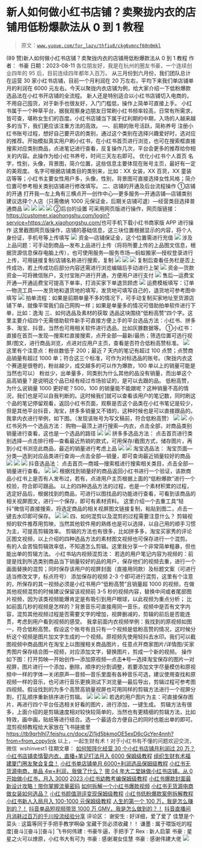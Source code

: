 # 新人如何做小红书店铺？卖聚拢内衣的店铺用低粉爆款法从 0 到 1 教程

> 原文：[`www.yuque.com/for_lazy/thfiu8/ckg6vmncf60n0mkl`](https://www.yuque.com/for_lazy/thfiu8/ckg6vmncf60n0mkl)

<ne-h2 id="56e46cec" data-lake-id="56e46cec"><ne-heading-ext><ne-heading-anchor></ne-heading-anchor><ne-heading-fold></ne-heading-fold></ne-heading-ext><ne-heading-content><ne-text id="ufc0f1f56">(89 赞)新人如何做小红书店铺？卖聚拢内衣的店铺用低粉爆款法从 0 到 1 教程</ne-text></ne-heading-content></ne-h2> <ne-p id="u634e761b" data-lake-id="u634e761b"><ne-text id="u0b9f35eb">作者： 书豪</ne-text></ne-p> <ne-p id="u4594420e" data-lake-id="u4594420e"><ne-text id="uef3acdf7">日期：2023-08-11</ne-text></ne-p> <ne-p id="ub87c9a59" data-lake-id="ub87c9a59"><ne-text id="ud08825ca" style="color: rgb(73, 73, 73);">各位朋友好，我是在杭州的圈友书豪，一个连续创业四年的 95 后，目前连续四年都年入百万。</ne-text></ne-p> <ne-p id="ucd921b53" data-lake-id="ucd921b53"><ne-text id="u80322046" ne-bold="true">从三月份到六月份，我们团队总计在运营 30 家小红书店铺，目前一个月利润在 20 万左右，平均下来我们单店铺单月的利润在 6000 元左右。今天以聚拢内衣店铺为例，给大家介绍一下低粉爆款选品法在小红书开店铺的全流程。</ne-text></ne-p> <ne-p id="uced6b359" data-lake-id="uced6b359"><ne-text id="u6aaa7e98">新人还是特别适合以小红书店铺切入电商的，不用自己囤货，对于新手也很友好，入门门槛低，操作上简单可直接上手。</ne-text></ne-p> <ne-p id="ue5ec441c" data-lake-id="ue5ec441c"><ne-text id="u0020f496">小红书属于一个种草平台，据我观察身边朋友日常刷小红书频率较高，日常有所需求，皆可查，堪称女生们的百度。小红书店铺当下属于红利期的中期，入场的人越来越多的当下，我们更应该注重方法的高效。</ne-text></ne-p> <ne-h3 id="261c3c57" data-lake-id="261c3c57"><ne-heading-ext><ne-heading-anchor></ne-heading-anchor><ne-heading-fold></ne-heading-fold></ne-heading-ext><ne-heading-content><ne-text id="uc75775cf">—、前期的账号活跃，简称养号</ne-text></ne-heading-content></ne-h3> <ne-p id="u5759909d" data-lake-id="u5759909d"><ne-text id="u533ce473">注册小红书账号过程，想好自己要开店的类别，通过这个类别在选择兴趣爱好时，选对应的推荐。开始模拟真实用户刷小红书，在小红书首页进行浏览，也可在搜索框直接搜索对应类别商品，点进笔记进行查看，反复操作几次，平台会更多的推荐给你相关的内容。此操作为给小红书养号，时间三天左右即可。</ne-text></ne-p> <ne-p id="u5f2ffe11" data-lake-id="u5f2ffe11"><ne-text id="u588da9a2">优化小红书个人首页</ne-text></ne-p> <ne-p id="u9ad9f6bd" data-lake-id="u9ad9f6bd"><ne-text id="ue8d477c4">名字，性别，头像，背景图，简介位置，这些信息主要体现在账号主页，最好有一定的美观度。</ne-text></ne-p> <ne-p id="ud09778de" data-lake-id="ud09778de"><ne-text id="u6ab6373f">名字可根据店铺类目的类别来，比如：XX 女装，XX 百货，XX 童装店等等；小红书主要女性用户多，头像，性别，背景图可直接选择女性风格；简介位置可参考相关类别店铺进行修改填写。</ne-text></ne-p> <ne-h1 id="c105ab55" data-lake-id="c105ab55"><ne-heading-ext><ne-heading-anchor></ne-heading-anchor><ne-heading-fold></ne-heading-fold></ne-heading-ext><ne-heading-content><ne-text id="uf68ac120">二、店铺的开通及后台流程操作</ne-text></ne-heading-content></ne-h1> <ne-p id="u6dab695f" data-lake-id="u6dab695f"><ne-text id="u0c517608">①店铺的开通</ne-text></ne-p> <ne-p id="u954bb54c" data-lake-id="u954bb54c"><ne-text id="u502092ab">打开我—左上角有三横点开—创作中心—更多服务—开通店铺—店铺类别建议选择个人店（只需缴纳 1000 元保证金，后期关店铺可退）—经营类目选择普通商品</ne-text></ne-p> <ne-p id="u567ce60b" data-lake-id="u567ce60b"><ne-card data-card-name="image" data-card-type="inline" id="PMezn" data-event-boundary="card">![](img/19795428bae5ed48d75f6484a80e27bf.png)</ne-card></ne-p> <ne-p id="u8e320ccf" data-lake-id="u8e320ccf"><ne-card data-card-name="image" data-card-type="inline" id="ycKLy" data-event-boundary="card">![](img/2ac7f2f55a9a0456f110989d72e591e2.png)</ne-card></ne-p> <ne-p id="u6e73c202" data-lake-id="u6e73c202"><ne-card data-card-name="image" data-card-type="inline" id="ndjR3" data-event-boundary="card">![](img/5208967e58a885549e58bfbc1b5779be.png)</ne-card></ne-p> <ne-p id="ucf47bc3c" data-lake-id="ucf47bc3c"><ne-card data-card-name="image" data-card-type="inline" id="c9Wgu" data-event-boundary="card">![](img/d2c20b4600475f2377e299434495190c.png)</ne-card></ne-p> <ne-p id="u9c73bf75" data-lake-id="u9c73bf75"><ne-text id="uf417d01f">②后台的设置</ne-text></ne-p> <ne-p id="uf22ebfa2" data-lake-id="uf22ebfa2"><ne-text id="uc2a73caa">可采用网页版进行操作，网页版链接：</ne-text>[<ne-text id="u9c691f1b">https://customer.xiaohongshu.com/login?service=https://ark.xiaohongshu.com/</ne-text>](https://customer.xiaohongshu.com/login?service=https://ark.xiaohongshu.com)<ne-text id="ufd28cbf3">也可手机下载小红书商家版 APP 进行操作</ne-text></ne-p> <ne-p id="ud542dc07" data-lake-id="ud542dc07"><ne-text id="u2250a49b">这里截图网页版操作，店铺的基础信息，这三块位置根据显示的内容，将个人身份证，手机号等上传填写</ne-text></ne-p> <ne-p id="ub3df0c5d" data-lake-id="ub3df0c5d"><ne-card data-card-name="image" data-card-type="inline" id="BDSfc" data-event-boundary="card">![](img/f1d33ecef4155834a88c549e9394030d.png)</ne-card></ne-p> <ne-p id="uf20435de" data-lake-id="uf20435de"><ne-text id="uc6e44df2">资金—店铺保证金，这个位置需进行充值</ne-text></ne-p> <ne-p id="u7c924af9" data-lake-id="u7c924af9"><ne-card data-card-name="image" data-card-type="inline" id="NwvIF" data-event-boundary="card">![](img/fc6774e78801e69d31101704a10a285e.png)</ne-card></ne-p> <ne-p id="u01bd83a1" data-lake-id="u01bd83a1"><ne-text id="uf6567fcf">涉及上品问题：可手动到商品—发布上品进行上传（将将所要上传的上品图文信息，根据货源信息保存电脑上传），也可使用服务—服务市场—蚂蚁搬家—授权登录进行上传，可用链接复制/店铺名称进行搜索，复制</ne-text></ne-p> <ne-p id="u9ee2a321" data-lake-id="u9ee2a321"><ne-card data-card-name="image" data-card-type="inline" id="x4Dv2" data-event-boundary="card">![](img/4d53e0107df763af6a125938d9693945.png)</ne-card></ne-p> <ne-p id="ud1380795" data-lake-id="ud1380795"><ne-card data-card-name="image" data-card-type="inline" id="fLNwX" data-event-boundary="card">![](img/14d897cc64cfaaf0e3b9c9fd757edebc.png)</ne-card></ne-p> <ne-p id="u066a98be" data-lake-id="u066a98be"><ne-card data-card-name="image" data-card-type="inline" id="a2wt8" data-event-boundary="card">![](img/ae96b3d8f0017b9d4cbc0d424fde9da9.png)</ne-card></ne-p> <ne-p id="u4d0b79b1" data-lake-id="u4d0b79b1"><ne-text id="u89dde746">复制后查看任务栏是否上传成功，若上传成功后部分内容还需进行浏览编辑后手动进行上架</ne-text></ne-p> <ne-p id="u0cfa1afc" data-lake-id="u0cfa1afc"><ne-card data-card-name="image" data-card-type="inline" id="z31LI" data-event-boundary="card">![](img/6cc53826d62214d8e785177987386913.png)</ne-card></ne-p> <ne-p id="u7069d7da" data-lake-id="u7069d7da"><ne-text id="ub1ed0ea0">资金—货款资金—可将微信账户，支付宝账户进行开通，方便用户进行支付</ne-text></ne-p> <ne-p id="u2f97f582" data-lake-id="u2f97f582"><ne-card data-card-name="image" data-card-type="inline" id="J1FgY" data-event-boundary="card">![](img/4d9af76d0874afae1e0974b626aed3ae.png)</ne-card></ne-p> <ne-p id="u36df856e" data-lake-id="u36df856e"><ne-text id="u3d392914">售后—运费宝开通—开通运费宝可提高下单率，打消买家下单退货顾虑</ne-text></ne-p> <ne-p id="u20544b06" data-lake-id="u20544b06"><ne-card data-card-name="image" data-card-type="inline" id="QenvW" data-event-boundary="card">![](img/7011909dce7ec14bd9065de5b38beadc.png)</ne-card></ne-p> <ne-p id="ub9961225" data-lake-id="ub9961225"><ne-text id="u71913f1a">运费模板填写：订单—物流工具——发货地和退货地的填写，发货地可填写自己的，退货地可参考图中填写</ne-text></ne-p> <ne-p id="ud2901595" data-lake-id="ud2901595"><ne-card data-card-name="image" data-card-type="inline" id="qKJhk" data-event-boundary="card">![](img/d4f1ba9e6d800e4613a779fcf51fe8c2.png)</ne-card></ne-p> <ne-p id="ue0365826" data-lake-id="ue0365826"><ne-text id="ubc8ad0e7">拍单流程：如果是前期单量不多的情况下，可手动复制买家地址至货源店铺下单，就像平常我们自己网购一样；如果是单量多的情况可借助拍单软件进行下单，比如：逸淘</ne-text></ne-p> <ne-h1 id="9039450f" data-lake-id="9039450f"><ne-heading-ext><ne-heading-anchor></ne-heading-anchor><ne-heading-fold></ne-heading-fold></ne-heading-ext> <ne-heading-content></ne-heading-content></ne-h1> <ne-h1 id="1f711dc7" data-lake-id="1f711dc7"><ne-heading-ext><ne-heading-anchor></ne-heading-anchor><ne-heading-fold></ne-heading-fold></ne-heading-ext><ne-heading-content><ne-text id="ud966170a">三、如何选品及素材的获取</ne-text></ne-heading-content></ne-h1> <ne-p id="u6661b71f" data-lake-id="u6661b71f"><ne-text id="uef4a0695">选品这块围绕“低粉高赞”四个字。这里主要介绍四个无需借助软件新手可直接方便上手的平台选品方法：小红书、拼多多、淘宝、抖音。当然也可用相关软件进行选品，比如灰豚数据等。</ne-text></ne-p> <ne-p id="uc3a9a5b0" data-lake-id="uc3a9a5b0"><ne-text id="u1233f08f">①小红书：直接在首页—发现—搜索栏直接搜索，点开全部—最新/最热；筛选位置可选行视屏/图文，进行商品浏览，点进对应用户主页，查看是否符合低粉高赞标准。</ne-text></ne-p> <ne-p id="u0852e228" data-lake-id="u0852e228"><ne-card data-card-name="image" data-card-type="inline" id="B09tp" data-event-boundary="card">![](img/cd855677f047e1e1de278739add1405b.png)</ne-card></ne-p> <ne-p id="u4088ad85" data-lake-id="u4088ad85"><ne-text id="u1ab5d24a" ne-bold="true">这里有个注意点：粉丝数低于 200；最近 7 天内的笔记有超过 100 点赞；点赞商品销量有超过 1000 单；符合这三个标准，可作为对标选品的账号。（聚拢内衣这个赛道是很卷的，粉丝越少，成交越多的可以作为爆款，100 单以上的销量可能是当然也可以）</ne-text></ne-p> <ne-p id="ub747e79f" data-lake-id="ub747e79f"><ne-text id="uaf806468">粉丝少，出单量多，同类别为什么其他的品没有销量，而出单这个品高销量？是说明这个品已经有经过市场验证的，是可以去跟的品。</ne-text></ne-p> <ne-p id="uaa210ce9" data-lake-id="uaa210ce9"><ne-text id="u9a0e894a">低粉高赞，为什么说销量 1000 更好呢？500，100 的销量能不能跟呢？这种销量不高的情况，我们也是可以自我判断的。这时候我们就可以查看该用户的笔记数，同时刷这个品的笔记停留观看，返回小红书页面，观察是否这个品类在小红书笔记是较少，但是其他平台抖音，淘宝，拼多多销量又不错的，这种时候也是可以直接跟品的。</ne-text></ne-p> <ne-p id="u39972f80" data-lake-id="u39972f80"><ne-text id="u5aa2f8af">我拿内衣进行举例，如下图。（发现该账号为写文稿前，符合低粉高赞）</ne-text></ne-p> <ne-p id="uf3d5d615" data-lake-id="uf3d5d615"><ne-card data-card-name="image" data-card-type="inline" id="RlxB4" data-event-boundary="card">![](img/9410ed31037dff4d801874db067ac06d.png)</ne-card></ne-p> <ne-p id="u1c905e74" data-lake-id="u1c905e74"><ne-card data-card-name="image" data-card-type="inline" id="O3iHw" data-event-boundary="card">![](img/4c92f99beabe46cc0b9fe861fdfee6f7.png)</ne-card></ne-p> <ne-p id="u49419f8e" data-lake-id="u49419f8e"><ne-text id="u2ffead27">小红书另外一个选品方法：</ne-text></ne-p> <ne-p id="u088c23ed" data-lake-id="u088c23ed"><ne-text id="u47144467">购物—最顶上进行搜索—内衣，点击全部，对商品类别销量进行查看，这也是一个选品的路径</ne-text></ne-p> <ne-p id="u7999c420" data-lake-id="u7999c420"><ne-card data-card-name="image" data-card-type="inline" id="xCJSU" data-event-boundary="card">![](img/03accbc10888e5222518e839990fa988.png)</ne-card></ne-p> <ne-p id="u237c77d1" data-lake-id="u237c77d1"><ne-card data-card-name="image" data-card-type="inline" id="YY9Pq" data-event-boundary="card">![](img/97ffb5d18fd877a96a62b40d4e121323.png)</ne-card></ne-p> <ne-p id="u1219cccd" data-lake-id="u1219cccd"><ne-text id="u3182eed3">拼多多选品方法：</ne-text></ne-p> <ne-p id="uba4abf5e" data-lake-id="uba4abf5e"><ne-text id="u0cd782ce">点击首页进行类别选择—点击排行榜—查看最近热销的款式，可用保存/截图方式，储存图片，再到小红书浏览此商品，最近的销量进行考虑上品</ne-text></ne-p> <ne-p id="u10a892a1" data-lake-id="u10a892a1"><ne-card data-card-name="image" data-card-type="inline" id="AhhaV" data-event-boundary="card">![](img/46984a66cded4fd0957f1dde5ac052a5.png)</ne-card></ne-p> <ne-p id="u9fb11e34" data-lake-id="u9fb11e34"><ne-card data-card-name="image" data-card-type="inline" id="A56Gi" data-event-boundary="card">![](img/71dc9510b416f033a298a5cafc4d3d0d.png)</ne-card></ne-p> <ne-p id="u444d1e21" data-lake-id="u444d1e21"><ne-text id="u5db7c13d">淘宝选品法：</ne-text></ne-p> <ne-p id="uc79384a1" data-lake-id="uc79384a1"><ne-text id="ua2bc9cd0">淘宝页面—分类—选到对应品类进行查询—点击全部—销量，即可查询最近销量较好的商品</ne-text></ne-p> <ne-p id="ue14c6027" data-lake-id="ue14c6027"><ne-card data-card-name="image" data-card-type="inline" id="WPtdW" data-event-boundary="card">![](img/2e6eadb3c71e44bebc0e9b73bcea5ef7.png)</ne-card></ne-p> <ne-p id="u27c046ed" data-lake-id="u27c046ed"><ne-card data-card-name="image" data-card-type="inline" id="WE5IM" data-event-boundary="card">![](img/8e94383f90bb244f7e5b405a79f00521.png)</ne-card></ne-p> <ne-p id="u166b90a1" data-lake-id="u166b90a1"><ne-card data-card-name="image" data-card-type="inline" id="mUEDP" data-event-boundary="card">![](img/299e713cb8382d4b2664e04d067b9511.png)</ne-card></ne-p> <ne-p id="u8f494750" data-lake-id="u8f494750"><ne-text id="uba5e64ff">抖音选品法：</ne-text></ne-p> <ne-p id="ue205a5d3" data-lake-id="ue205a5d3"><ne-text id="uf7f81d87">点击首页—商城—搜索框进行搜索相关类目，点击全部—销量进行查看。</ne-text></ne-p> <ne-p id="u62ad5455" data-lake-id="u62ad5455"><ne-card data-card-name="image" data-card-type="inline" id="ff5NV" data-event-boundary="card">![](img/18af7e50cd0822b04add894d4d7af796.png)</ne-card></ne-p> <ne-p id="ube68db8c" data-lake-id="ube68db8c"><ne-card data-card-name="image" data-card-type="inline" id="mxzeo" data-event-boundary="card">![](img/91c5272462b5ebe62c8d4c46a748c0c2.png)</ne-card></ne-p> <ne-p id="ud98f387b" data-lake-id="ud98f387b"><ne-text id="ue0c88174">根据找到销量好的商品返回小红书进行一个验证，该款商品小红书上是否有人发布过，若有，点进用户主页根据上面的“低粉爆款”进行一个校验，符合即可跟品。</ne-text></ne-p> <ne-p id="u8cc4332f" data-lake-id="u8cc4332f"><ne-text id="uc1b5183d">以上的四种选品方法的过程，也是一个素材积累的过程，选定好品后，根据找到的商品，可进行以图找品的功能进行查看，可看到该商品的相关视屏图文，进行一个保存，即可有素材资料。</ne-text></ne-p> <ne-p id="ud2a87a6a" data-lake-id="ud2a87a6a"><ne-text id="ua2da8c75">这里介绍一个去重工具“轻抖”微信可直接搜索，将选定商品的相关视屏图文链接复制，粘贴到图二，点击一键去水印即可保存。</ne-text></ne-p> <ne-p id="u6b811893" data-lake-id="u6b811893"><ne-card data-card-name="image" data-card-type="inline" id="NjqNf" data-event-boundary="card">![](img/79e6689ed3b59eea3f9724a3ecf248ed.png)</ne-card></ne-p> <ne-p id="uc8022875" data-lake-id="uc8022875"><ne-card data-card-name="image" data-card-type="inline" id="gwqjI" data-event-boundary="card">![](img/e29c1e845627f124cc143d4682e23723.png)</ne-card></ne-p> <ne-p id="uc0ede62e" data-lake-id="uc0ede62e"><ne-text id="u2c0dd42f">四、如何混剪以及混剪的过程需要注意什么？</ne-text></ne-p> <ne-p id="ufb724a34" data-lake-id="ufb724a34"><ne-text id="u6bced842">剪辑视频的软件推荐用剪映，当然其他软件用的熟练也是可以选择，以自己用的顺手习惯为主，可提高剪辑效率。</ne-text></ne-p> <ne-p id="u4e44a45e" data-lake-id="u4e44a45e"><ne-text id="u6dac31d7">剪辑的方法也有很多，比如拼多多，淘宝买家秀的评论区图文视频，以上介绍的四种选品方法的素材图文视频也可保存进行一个混剪。</ne-text></ne-p> <ne-p id="u381ecc26" data-lake-id="u381ecc26"><ne-text id="u59f72355" ne-bold="true">有的人会苦恼剪辑效率低，不知道怎么剪辑。这里我分享一个非常简单粗暴，但也能出单的剪辑方法。</ne-text></ne-p> <ne-p id="u7cd25d51" data-lake-id="u7cd25d51"><ne-text id="u735f7a77">小红书站内视频混剪法：</ne-text></ne-p> <ne-p id="u2fd877ae" data-lake-id="u2fd877ae"><ne-text id="ufb2f405a">若选的用户笔记内容为视频的：前提是找到所选类别商品当下销量较好的品的用户，保存他们的视频去重，进行一个画面替换的混剪；同时保存该用户的视屏封面（直接用同款）及标题文案（可进行适当修改文字，标点符号）</ne-text></ne-p> <ne-p id="u0604ac32" data-lake-id="u0604ac32"><ne-text id="u2b3ba8ce">添加保存的视频 2-3 个即可进行混剪，这里有个注意的，所保存的其一视频必须是小红书用户“低粉高赞”且销量超 1000 的视频，在做其他视频混剪的时候建议保留该视频前 3-5 秒的视频内容，替换中间或者尾部图片视频，因为该类视频能爆肯定是有吸引到用户眼球，以此视频为重点分析；</ne-text></ne-p> <ne-p id="u16cd35b0" data-lake-id="u16cd35b0"><ne-text id="uf6076d70">比如前面几秒的视频是怎样的？背景音乐可直接用同一音乐，视频中是否有文字内容，混剪其他视频过程是否需要文字的增加，视屏删减的，剪辑的前后是否能连贯，考虑到用户看到视频的感受。</ne-text></ne-p> <ne-p id="u2d242976" data-lake-id="u2d242976"><ne-text id="u8dbfd38a">我拿前面内衣视频举例：我找到的原视频如图一，符合低粉高赞。假设这个账号有且只有一个视频是低粉高赞的情况，这时候分析这个视频是图片加文字生成的一个视频。原视频先使用轻抖去水印。我们可以截图视频中商品图片在淘宝上以图搜相关商品图片，任意点开商家图片/详情图/买家秀图片保存结合图一视频，对应添加文字，替换图片，剪成一个新的视频。</ne-text></ne-p> <ne-p id="ubdd9b1ad" data-lake-id="ubdd9b1ad"><ne-text id="u6a78a98b">操作如下图：打开剪映—开始创作—添加原视频—点击➕号—选择淘宝保存的图片—对视屏，图片进行一个添加，删除，顺序的分割调整，若要添加文字尽量模仿和原视频中一样的字体—关闭原声—音频—音乐里面有各种音乐可选，建议使用查找和原视频一样的音乐，也可进行音乐更换测试下浏览量—最后导出，剪辑过程可参考图四视频。假设找到的为多个高赞高销量视屏也可用同样的剪辑方法进行一个视屏分割，打乱顺序重新排序进行剪辑。</ne-text></ne-p> <ne-p id="ue140d3cf" data-lake-id="ue140d3cf"><ne-card data-card-name="image" data-card-type="inline" id="bbOON" data-event-boundary="card">![](img/1a204eafc3bf51039d5f15a3dac02386.png)</ne-card></ne-p> <ne-p id="uae1bec3a" data-lake-id="uae1bec3a"><ne-card data-card-name="image" data-card-type="inline" id="mh51N" data-event-boundary="card">![](img/3613af1dbfe632386625d678c1a8c927.png)</ne-card></ne-p> <ne-p id="uf99c7a0e" data-lake-id="uf99c7a0e"><ne-card data-card-name="image" data-card-type="inline" id="vKYrS" data-event-boundary="card">![](img/7ecc7d4b3be28cf7b1a635263eecd0b2.png)</ne-card></ne-p> <ne-p id="u352b2518" data-lake-id="u352b2518"><ne-text id="u090172e6">若选的用户图片为主：可直接保存图片，再进行四个平台任选相关好看的图片，进行添加，一键生成。</ne-text></ne-p> <ne-p id="ua9e4b053" data-lake-id="ua9e4b053"><ne-text id="ue3234f1d">剪辑方法有很多，上面介绍的是剪辑速度相对较快较简单的，当然也有更精细的剪辑方法，比如特效，画中画，贴纸等进行结合。选一个最适合方便自己的同时也能出单的即可。</ne-text></ne-p> <ne-p id="u2a6c9d48" data-lake-id="u2a6c9d48"><ne-text id="u1c0e76c8">混剪视频教程给大家放在飞书链接里</ne-text>[<ne-text id="u22193136">https://tb9qrhlhl7.feishu.cn/docx/ZI1jd5bkmoOE5exD6cGcYer4nnh?from=from_copylink</ne-text>](https://tb9qrhlhl7.feishu.cn/docx/ZI1jd5bkmoOE5exD6cGcYer4nnh?from=from_copylink)</ne-p> <ne-p id="u1a7a2fa9" data-lake-id="u1a7a2fa9"><ne-text id="u0f2b0027" style="background-color: rgb(255, 255, 255); color: rgb(47, 48, 52);">以上，一起生财有术！对于小红书有不懂的问题欢迎交流，微信  wshinvest1</ne-text></ne-p> <ne-h2 id="34093387" data-lake-id="34093387"><ne-heading-ext><ne-heading-anchor></ne-heading-anchor><ne-heading-fold></ne-heading-fold></ne-heading-ext><ne-heading-content><ne-text id="u813413b0" ne-bold="true">往期文章：</ne-text></ne-heading-content></ne-h2> <ne-p id="u27e21b90" data-lake-id="u27e21b90">[<ne-text id="u8b67f24a" ne-bold="true" ne-underline="true">如何矩阵化经营 30 个小红书店铺月利润过 20 万？</ne-text>](https://articles.zsxq.com/id_3qslvwfcmwn3.html)</ne-p> <ne-p id="uf21a97b9" data-lake-id="uf21a97b9">[<ne-text id="u838d43f6" ne-bold="true" ne-underline="true">小红书店铺卖情娶内衣，直播+笔记打法月入 6000 保姆级教程</ne-text>](https://articles.zsxq.com/id_jj8hu5xhf5c4.html)</ne-p> <ne-p id="u73b45d1a" data-lake-id="u73b45d1a">[<ne-text id="ub0fa4ca0" ne-bold="true" ne-underline="true">组织生财有术福建厦门圈友聚会复盘！</ne-text>](https://articles.zsxq.com/id_7gqhllpk7tpk.html)</ne-p> <ne-p id="u21f672ee" data-lake-id="u21f672ee">[<ne-text id="u7f03948a" ne-bold="true" ne-underline="true">小红书单店铺单月 6000+利润选品保姆级教程</ne-text>](https://articles.zsxq.com/id_xwveu3e0usfv.html)</ne-p> <ne-p id="ua127c58a" data-lake-id="ua127c58a">[<ne-text id="u4f5a64f6" ne-bold="true" ne-underline="true">小红书无货源电商，单品 4w+利润，我做了什么？</ne-text>](https://articles.zsxq.com/id_8o3ptacdp6mj.html)</ne-p> <ne-p id="uec0f7e3b" data-lake-id="uec0f7e3b">[<ne-text id="uda0041ae" ne-bold="true" ne-underline="true">带 04 年大二堂妹做小红书店铺，从 0 开始做小红书，月入 3000</ne-text>](https://articles.zsxq.com/id_ker60oc8oimj.html)</ne-p> <ne-p id="u27994836" data-lake-id="u27994836">[<ne-text id="u1e9c9710" ne-bold="true" ne-underline="true">2023 小红书幼教考编保姆级教程</ne-text>](https://articles.zsxq.com/id_cpdec6j4xtho.html)</ne-p> <ne-p id="u11359744" data-lake-id="u11359744">[<ne-text id="uba49c783" ne-bold="true" ne-underline="true">小红书爆款封面最新设计攻略！带你掌握流量密码</ne-text>](https://articles.zsxq.com/id_bbisxulzsup1.html)</ne-p> <ne-p id="u3a35c7aa" data-lake-id="u3a35c7aa">[<ne-text id="u5ce1ad7a" ne-bold="true" ne-underline="true">如何拆解一个小红书爆款视频</ne-text>](https://articles.zsxq.com/id_opo78sxacew9.html)</ne-p> <ne-p id="u74dd6098" data-lake-id="u74dd6098">[<ne-text id="u70872f48" ne-bold="true" ne-underline="true">小红书无货源电商做女装如何选品？</ne-text>](https://articles.zsxq.com/id_1wxixz3rofb3.html)</ne-p> <ne-p id="u07da9fcc" data-lake-id="u07da9fcc">[<ne-text id="u54ae76dc" ne-bold="true" ne-underline="true">小红书颜值测评变现保姆级教程</ne-text>](https://articles.zsxq.com/id_15njj2g5hxfr.html)</ne-p> <ne-p id="u45ef0c06" data-lake-id="u45ef0c06">[<ne-text id="ue5a935f5" ne-bold="true" ne-underline="true">小红书低粉爆款案例拆解教程</ne-text>](https://articles.zsxq.com/id_0nmnwdg6mb0l.html)</ne-p> <ne-p id="u2939df58" data-lake-id="u2939df58">[<ne-text id="u0d5ed7a8" ne-bold="true" ne-underline="true">小红书新人入局月入 100-1000 元保姆级教程</ne-text>](https://articles.zsxq.com/id_sbk8lqv5unca.html)</ne-p> <ne-p id="u2c089f2e" data-lake-id="u2c089f2e">[<ne-text id="u8a93bfaa" ne-bold="true" ne-underline="true">人生的第一个 100 万，我是怎么赚到的？！</ne-text>](https://articles.zsxq.com/id_kek27cqo56wf.html)</ne-p> <ne-p id="u8ef1c6ef" data-lake-id="u8ef1c6ef">[<ne-text id="u99c3205e" ne-bold="true" ne-underline="true">抖音单品短视频带货 1000 万 GMV，我是怎么做到的？！</ne-text>](https://articles.zsxq.com/id_qoak1w7ptnwf.html)</ne-p> <ne-p id="u1664c047" data-lake-id="u1664c047">[<ne-text id="u0431ccc8" ne-bold="true" ne-underline="true">抖音直播间月消耗过百万的千川投流经验分享</ne-text>](https://articles.zsxq.com/id_d3zembkeh2cw.html)</ne-p> <ne-hole id="ueaec955b" data-lake-id="ueaec955b"><ne-card data-card-name="hr" data-card-type="block" id="Wb2Qa" data-event-boundary="card"><ne-p id="u7745ebce" data-lake-id="u7745ebce"><ne-text id="ub92dc394">评论区：</ne-text></ne-p> <ne-p id="u16280e77" data-lake-id="u16280e77"><ne-text id="u3d2865d3">谢安生 : 好详细，爱了爱了</ne-text> <ne-text id="u1e033ab5">佳慧是个菜头 : 这篇等同于手把手教学啊😱</ne-text> <ne-text id="u3b62b0c0">宝藏干货必须收藏！！</ne-text> <ne-text id="u2213f92f">谦墨 : 属于喂饭吃的程度[奋斗][奋斗][奋斗]</ne-text> <ne-text id="uf9a8db43">飞书何伟建 : 书豪牛逼，手把手了</ne-text> <ne-text id="u000f7524">Rex : 新人启蒙</ne-text> <ne-text id="u0f46bf09">书豪 : 星星之火可以燎原，小红书大有可为</ne-text> <ne-text id="uc2bb7c2d">书豪 : 感谢潮女佳慧</ne-text> <ne-text id="uaf6b2d04">书豪 : 感谢伟建大佬</ne-text></ne-p> <ne-p id="u765528af" data-lake-id="u765528af"><ne-card data-card-name="image" data-card-type="inline" id="H7kkR" data-event-boundary="card">![](img/894d30a529e7c37bcd3392323c99941c.png)</ne-card></ne-p> <ne-hole id="u9ca72af3" data-lake-id="u9ca72af3"><ne-card data-card-name="hr" data-card-type="block" id="hYvQr" data-event-boundary="card"></ne-card></ne-hole></ne-card></ne-hole>